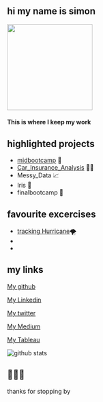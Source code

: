 ## hi my name is simon

<img src="https://user-images.githubusercontent.com/44263926/141116364-a23936bb-6758-4d7a-9eec-9626cd4a0e55.png" width="200" height="200"> 

#### This is where I keep my work
 


## highlighted projects
* [midbootcamp](https://github.com/nomaditect/mid_bootcamp_project) 🌿
* [Car_Insurance_Analysis](https://github.com/nomaditect/nomaditect_portfolio/tree/main/highlighted_projects/Car_Insurance_Analysis) 🚗💨
* Messy_Data 📈
* Iris 🌺
* finalbootcamp 🌲

## favourite excercises
* [tracking Hurricane](https://github.com/nomaditect/IronHackLabs/blob/main/Week06/geospatial/Hurricane/Hurricane_geo01_20201125.ipynb)🌪
* 
* 




## my links
[My github](https://github.com/nomaditect)

[My Linkedin](https://www.linkedin.com/in/simon-stewart-b5a0b1a1/)

[My twitter](https://twitter.com/nomaditect_)

[My Medium](https://medium.com/@nomaditect)

[My Tableau](https://public.tableau.com/app/profile/simon.stewart)

![github stats](https://github-readme-stats.vercel.app/api?username=nomaditect&show_icons=true)

🌊🌊🌊
------------
thanks for stopping by
